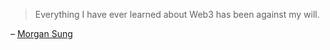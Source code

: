 ---
---

> Everything I have ever learned about Web3 has been against my will.

– [Morgan Sung](https://embedded.substack.com/p/my-internet-morgan-sung)
